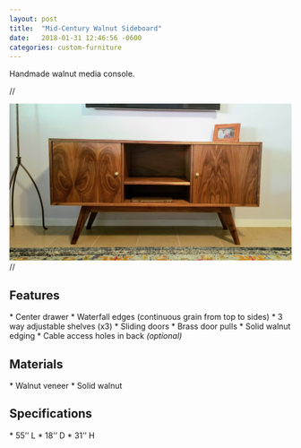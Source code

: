 ```yaml
---
layout: post
title:  "Mid-Century Walnut Sideboard"
date:   2018-01-31 12:46:56 -0600
categories: custom-furniture
---
```


Handmade walnut media console.  

//<div class="zoom">
![Walnut Media Console](/assets/img/crez2.jpeg)
//</div>

<h2>Features</h2>
*   Center drawer
*	Waterfall edges (continuous grain from top to sides)
*	3 way adjustable shelves (x3)
*	Sliding doors
*	Brass door pulls
*	Solid walnut edging 
*   Cable access holes in back <em>(optional)</em>

<h2>Materials</h2>
*	Walnut veneer
*	Solid walnut

<h2>Specifications</h2>
*	55’’ L
*	18’’ D
*	31’’ H



